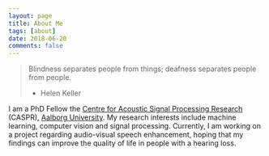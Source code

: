 ```yaml
---
layout: page
title: About Me
tags: [about]
date: 2018-06-20
comments: false
---
```




> Blindness separates people from things; deafness separates people from people.
> - Helen Keller



I am a PhD Fellow the [Centre for Acoustic Signal Processing Research](http://caspr.es.aau.dk) (CASPR), [Aalborg University](https://www.en.aau.dk). My research interests include machine learning, computer vision and signal processing. Currently, I am working on a project regarding audio-visual speech enhancement, hoping that my findings can improve the quality of life in people with a hearing loss.
